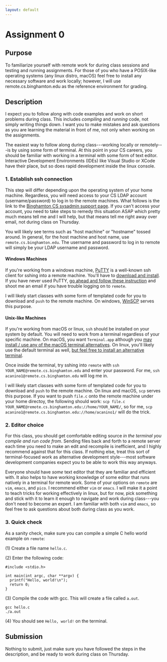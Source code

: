```yaml
---
layout: default
---
```


# Assignment 0

## Purpose

To familiarize yourself with remote work for during class sessions and testing and running assignments. For those of you who have a POSIX-like operating systems (any linux distro, macOS) feel free to install any necessary software and work locally; however, I will use remote.cs.binghamton.edu as the reference environment for grading.

## Description

I expect you to follow along with code examples and work on short problems during class. This includes *compiling* and *running* code, not simply writing things down. I want you to make mistakes and ask questions as you are learning the material in front of me, not only when working on the assignments.

The easiest way to follow along during class---working locally or remotely---is by using some form of terminal. At this point in your CS careers, you should be familiar with working in a terminal with some form of text editor. Interactive Development Environments (IDEs) like Visual Studio or XCode have their place, but so does rapid development inside the linux console. 

### 1. Establish ssh connection

This step will differ depending upon the operating system of your home machine. Regardless, you will need access to your CS LDAP account (username/password) to log in to the remote machines. What follows is the link to the [Binghamton CS sysadmin support page](https://www2.cs.binghamton.edu/~sysadmin/). If you can't access your account, you need to take steps to remedy this situation ASAP which pretty much means tell me and I will help, but that means tell me right away over email, not during class on Thursday.

You will likely see terms such as "host machine" or "hostname" tossed around. In general, for the host machine and host name, use ``remote.cs.binghamton.edu``. The username and password to log in to remote will simply be your LDAP username and password.

#### Windows Machines

If you're working from a windows machine, [PuTTY](https://www.putty.org/) is a well-known ssh client for sshing into a remote machine. You'll have to [download and install](https://www.chiark.greenend.org.uk/~sgtatham/putty/latest.html). If you have never used PuTTY, [go ahead and follow these instruction](https://the.earth.li/~sgtatham/putty/0.70/htmldoc/Chapter2.html#gs-insecure) and shoot me an email if you have trouble logging on to ``remote``.

I will likely start classes with some form of templated code for you to download and ``push`` to the remote machine. On windows, [WinSCP](https://winscp.net/eng/index.php) serves this purpose.

#### Unix-like Machines

If you're working from macOS or linux, ``ssh`` should be installed on your system by default. You will need to work from a terminal regardless of your specific machine. On macOS, you want ``Terminal.app`` although you [may install / use any of the macOS terminal alternatives](https://www.macobserver.com/news/mac-terminal-app-alternatives/). On linux, you'll likely use the default terminal as well, [but feel free to install an alternative terminal](http://www.linuxandubuntu.com/home/10-best-linux-terminals-for-ubuntu-and-fedora).

Once inside the terminal, try sshing into ``remote`` with ``ssh YOUR_NAME@remote.cs.binghamton.edu`` and enter your password. For me, ``ssh acanino1@remote.cs.binghamton.edu`` will log me in. 

I will likely start classes with some form of templated code for you to download and ``push`` to the remote machine. On linux and macOS, ``scp`` serves this purpose. If you want to push ``file.c`` onto the remote machine under your home directoy, the following should work: ``scp file.c YOUR_NAME@remote.cs.binghamton.edu://home/YOUR_NAME/``, so for me, ``scp acanino1@remote.cs.binghamton.edu://home/acanino1/`` will do the trick.

### 2. Editor choice

For this class, you should get comfortable editing source *in the terminal you compile and run code from*. Sending files back and forth to a remote server each time you need to make an edit and recompile is inefficient, and I highly recommend against that for this class. If nothing else, treat this sort of terminal-focused work as alternative development style---most software development companies expect you to be able to work this way anyways.

Everyone should have *some* text editor that they are familiar and efficient with. It also helps to have working knowledge of some editor that runs natively in a terminal for remote work. Some of your options on ``remote`` are ``vim``, ``emacs``, and ``pico``. I recommend either ``vim`` or ``emacs``. I will make it a point to teach tricks for working effectively in linux, but for now, pick something and stick with it to learn it enough to navigate and work during class---you don't need to become an expert. I am familiar with both ``vim`` and ``emacs``, so feel free to ask questions about both during class as you work.

### 3. Quick check

As a sanity check, make sure you can compile a simple C hello world example on ``remote``:

(1) Create a file name ``hello.c``.

(2) Enter the following code:

```
#include <stdio.h>

int main(int argc, char **argv) {
  printf("Hello, world!\n");
  return 0;
}
```

(3) Compile the code with gcc. This will create a file called ``a.out``.

```
gcc hello.c
./a.out
```

(4) You should see ``Hello, world!`` on the terminal.

## Submission

Nothing to submit, just make sure you have followed the steps in the description, and be ready to work during class on Thursday.

